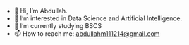 - 👋 Hi, I’m Abdullah.
- 👀 I’m interested in Data Science and Artificial Intelligence.
- 🌱 I’m currently studying BSCS
- 📫 How to reach me: abdullahm111214@gmail.com

<!---
Abdullah019/Abdullah019 is a ✨ special ✨ repository because its `README.md` (this file) appears on your GitHub profile.
You can click the Preview link to take a look at your changes.
--->
